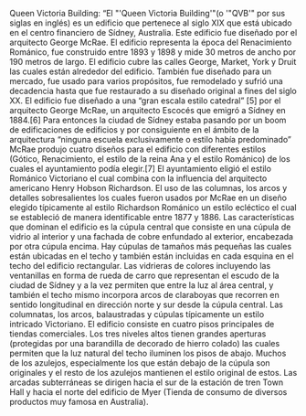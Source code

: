 Queen Victoria Building: “El "'Queen Victoria Building'"(o '"QVB'" por sus siglas en inglés) es un edificio que pertenece al siglo XIX que está ubicado en el centro financiero de Sídney, Australia. Este edificio fue diseñado por el arquitecto George McRae. El edificio representa la época del Renacimiento Románico, fue construido entre 1893 y 1898 y mide 30 metros de ancho por 190 metros de largo. El edificio cubre las calles George, Market, York y Druit las cuales están alrededor del edificio. También fue diseñado para un mercado, fue usado para varios propósitos, fue remodelado y sufrió una decadencia hasta que fue restaurado a su diseñado original a fines del siglo XX. El edificio fue diseñado a una “gran escala estilo catedral” [5]​  por el arquitecto George McRae, un arquitecto Escocés que emigró a Sídney en 1884.[6]​ Para entonces la ciudad de Sídney estaba pasando por un boom de edificaciones de edificios y por consiguiente en el ámbito de la arquitectura “ninguna escuela exclusivamente o estilo había predominado”  McRae produjo cuatro diseños para el edificio con diferentes estilos (Gótico, Renacimiento, el estilo de la reina Ana y el estilo Románico) de los cuales el ayuntamiento podía elegir.[7]​  El ayuntamiento eligió el estilo Románico Victoriano el cual combina con la influencia del arquitecto americano Henry Hobson Richardson. El uso de las columnas, los arcos y detalles sobresalientes los cuales fueron usados por McRae en un diseño elegido típicamente al estilo Richardson Románico un estilo ecléctico el cual se estableció de manera identificable entre 1877 y 1886. Las características que dominan el edificio es la cúpula central que consiste en una cúpula de vidrio al interior y una fachada de cobre enfundado al exterior, encabezada por otra cúpula encima. Hay cúpulas de tamaños más pequeñas las cuales están ubicadas en el techo y también están incluidas en cada esquina en el techo del edificio rectangular. Las vidrieras de colores incluyendo las ventanillas en forma de rueda de carro que representan el escudo de la ciudad de Sídney y a la vez permiten que entre la luz al área central, y también el techo mismo incorpora arcos de claraboyas que recorren en sentido longitudinal en dirección norte y sur desde la cúpula central. Las columnatas, los arcos, balaustradas y cúpulas típicamente un estilo intricado Victoriano. El edificio consiste en cuatro pisos principales de tiendas comerciales. Los tres niveles altos tienen grandes aperturas (protegidas por una barandilla de decorado de hierro colado) las cuales permiten que la luz natural del techo iluminen los pisos de abajo. Muchos de los azulejos, especialmente los que están debajo de la cúpula son originales y el resto de los azulejos mantienen el estilo original de estos. Las arcadas subterráneas se dirigen hacia el sur de la estación de tren Town Hall y hacia el norte del edificio de Myer (Tienda de consumo de diversos productos muy famosa en Australia).
